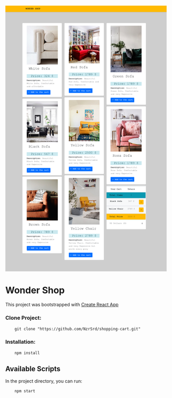 ![screenshot Wonder Shop](screenshot.png)

# Wonder Shop
This project was bootstrapped with [Create React App](https://github.com/facebook/create-react-app)

### Clone Project:
```
    git clone "https://github.com/NzrSrd/shopping-cart.git"
```

### Installation:
```
    npm install
```

## Available Scripts

In the project directory, you can run:

```
    npm start
```
